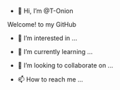 - 👋 Hi, I’m @T-Onion

Welcome! to my GitHub

- 👀 I’m interested in ...

- 🌱 I’m currently learning ...

- 💞️ I’m looking to collaborate on ...

- 📫 How to reach me ...


<!---
T-Onion/T-Onion is a ✨ special ✨ repository because its `README.md` (this file) appears on your GitHub profile.
You can click the Preview link to take a look at your changes.
--->
